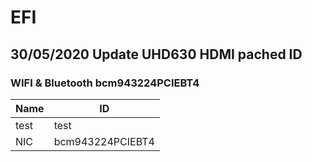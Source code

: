 # EFI
 ## 30/05/2020 Update UHD630 HDMI pached ID
### WIFI & Bluetooth bcm943224PCIEBT4

Name|ID
-|-
test|test
NIC|bcm943224PCIEBT4
